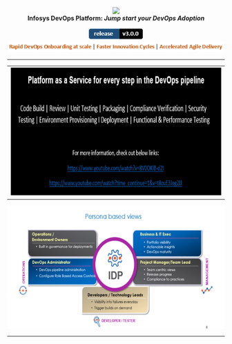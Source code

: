 <div align="center"><img src="/UI/src/assets/img/hygieia_b.png" width="250" align="top" /></div>
<div align="center"
<p><strong>Infosys DevOps Platform: <em>Jump start your DevOps Adoption </em></span></strong></p>
</div>
<div align="center"><!--IDP Release --> <img src="/Images Folder/release.PNG" alt="Release" /></div>
<div align="center">
<img src="/Images Folder/captcha.PNG" />
<hr/>
</div>
<div align="center">
<table>
<colgroup>
<col width="100%" />
</colgroup>
<tbody>
<tr>
<td><a href="https://www.youtube.com/watch?time_continue=1&v=t8cuE3Jog2U"><img src="/Images Folder/paas.PNG" alt="IDP" height="300" width="940"/></a></td>
</tr> 
</tbody> 
</table>
<img src="/Images Folder/idp2.gif" alt="IDP" width="540" height="285" /></td>
</div>
<hr/>


